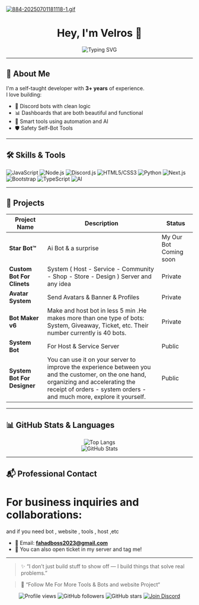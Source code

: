 [![884-20250701181118-1.gif](https://i.postimg.cc/7Pp8gGDx/12884955b4b1b911b05ddef754c6ca60.gif)](https://postimg.cc/PCWmSs97)

 <h1 align="center">Hey, I'm Velros 👋</h1>

<p align="center">
  <img src="https://readme-typing-svg.demolab.com?font=JetBrains+Mono&size=22&pause=1000&color=00FFC6&center=true&vCenter=true&width=500&lines=Full-Stack+Developer;Discord.js+Expert+v13%2Fv14;Building+Smart+Bots+%26+Dashboards;AI+%2B+Automation+Fan" alt="Typing SVG" />
</p>

---

## 🧠 About Me

I'm a self-taught developer with **3+ years** of experience.  
I love building:
- 🤖 Discord bots with clean logic
- 📊 Dashboards that are both beautiful and functional
- 🧠 Smart tools using automation and AI
- 🛡 Safety Self-Bot Tools



---

## 🛠️ Skills & Tools

![JavaScript](https://img.shields.io/badge/JavaScript-F7DF1E?style=for-the-badge&logo=javascript&logoColor=black)
![Node.js](https://img.shields.io/badge/Node.js-339933?style=for-the-badge&logo=node.js&logoColor=white)
![Discord.js](https://img.shields.io/badge/Discord.js-7289DA?style=for-the-badge&logo=discord&logoColor=white)
![HTML5/CSS3](https://img.shields.io/badge/HTML%2FCSS-E34F26?style=for-the-badge&logo=html5&logoColor=white)
![Python](https://img.shields.io/badge/Python-3776AB?style=for-the-badge&logo=python&logoColor=white)
![Next.js](https://img.shields.io/badge/Next.js-000000?style=for-the-badge&logo=nextdotjs&logoColor=white)
![Bootstrap](https://img.shields.io/badge/Bootstrap-7952B3?style=for-the-badge&logo=bootstrap&logoColor=white)
![TypeScript](https://img.shields.io/badge/TypeScript-3178C6?style=for-the-badge&logo=typescript&logoColor=white)
![AI](https://img.shields.io/badge/AI/ML-FF6F00?style=for-the-badge&logo=openai&logoColor=white)


---

## 🚀 Projects

| Project Name | Description | Status |
|--------------|-------------|--------|
| **Star Bot™️** | Ai Bot & a surprise | My Our Bot Coming soon |
| **Custom Bot For Clinets** | System ( Host - Service - Community - Shop - Store - Design ) Server and any idea | Private |
| **Avatar System** | Send Avatars & Banner & Profiles  | Private |
| **Bot Maker v6** | Make and host bot in less 5 min .He makes more than one type of bots: System, Giveaway, Ticket, etc. Their number currently is 40 bots. | Private |
| **System Bot** | For Host & Service Server | Public |
| **System Bot For Designer** | You can use it on your server to improve the experience between you and the customer, on the one hand, organizing and accelerating the receipt of orders - system orders - and much more, explore it yourself. | Public |

---

## 📊 GitHub Stats & Languages

<p align="center">
  <img src="https://github-readme-stats.vercel.app/api/top-langs/?username=Velrosy&layout=compact&theme=react" alt="Top Langs"/>
  <br />
  <img src="https://github-readme-stats.vercel.app/api?username=Velrosy&show_icons=true&theme=react" alt="GitHub Stats"/>
</p>

---
 ## 📬 Professional Contact
# For business inquiries and collaborations: 
 and if you need bot , website , tools , host ,etc

- 📧 Email: **fahadboss2023@gmail.com**
- 👋 You can also open ticket in my server and tag me!
  
---

> ✨ “I don’t just build stuff to show off — I build things that solve real problems.”

> 👋 “Follow Me For More Tools & Bots and website Project“
<p align="center">
  <!-- Profile Views -->
  <img src="https://komarev.com/ghpvc/?username=Velrosy&label=Profile+Views&color=00FFC6&style=flat" alt="Profile views" />
  
  <!-- Followers -->
  <img src="https://img.shields.io/github/followers/Velrosy?label=Followers&style=social" alt="GitHub followers" />

  <!-- GitHub Stars -->
  <img src="https://img.shields.io/github/stars/Velrosy?label=Stars&style=social" alt="GitHub stars" />

  <!-- Discord Server -->
  <a href="https://discord.gg/velros" target="_blank">
    <img src="https://img.shields.io/badge/Join%20Discord-5865F2?style=for-the-badge&logo=discord&logoColor=white" alt="Join Discord" />
  </a>
</p>
